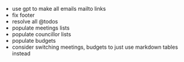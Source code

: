 - use gpt to make all emails mailto links
- fix footer
- resolve all @todos
- populate meetings lists
- populate councillor lists
- populate budgets
- consider switching meetings, budgets to just use markdown tables instead

